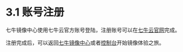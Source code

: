 # 3.1 账号注册
七牛镜像中心使用七牛云官方账号登陆，注册账号可以在[七牛云官网](https://www.qiniu.com)完成。

注册完成后，可以返回[七牛镜像中心](https://hub.qiniu.com)或者[控制台](https://hub.qiniu.com/portal)开始镜像体验之旅。